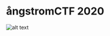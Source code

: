 # ångstromCTF 2020
![alt text](https://github.com/Abd-Elrahman-Nasr/angstromCTF2020.png "ångstromCTF 2020")

